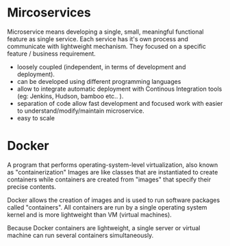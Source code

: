 # Mircoservices
Microservice means developing a single, small, meaningful functional feature as single service.
Each service has it's own process and communicate with lightweight mechanism. 
They focused on a specific feature / business requirement.

- loosely coupled (independent, in terms of development and deployment).
- can be developed using different programming languages
- allow to integrate automatic deployment with Continous Integration tools (eg: Jenkins, Hudson, bamboo etc.. ).
- separation of code allow fast development and focused work with easier to understand/modify/maintain microservice.
- easy to scale


# Docker
A program that performs operating-system-level virtualization, also known as "containerization"
Images are like classes that are instantiated to create containers while containers are created from "images" that specify their precise contents.

Docker allows the creation of images and is used to run software packages called "containers". 
All containers are run by a single operating system kernel and is more lightweight than VM (virtual machines). 

Because Docker containers are lightweight, a single server or virtual machine can run several containers simultaneously.

